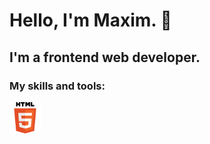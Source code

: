 # Hello, I'm Maxim. :wave:

## I'm a frontend web developer.


### My skills and tools:

<img align="left" alt="HTML5" width="50" src="https://raw.githubusercontent.com/github/explore/80688e429a7d4ef2fca1e82350fe8e3517d3494d/topics/html/html.png"/>
